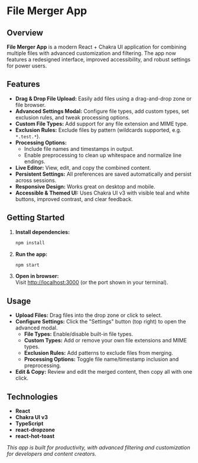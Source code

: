 # File Merger App

## Overview

**File Merger App** is a modern React + Chakra UI application for combining multiple files with advanced customization and filtering. The app now features a redesigned interface, improved accessibility, and robust settings for power users.

## Features

- **Drag & Drop File Upload:** Easily add files using a drag-and-drop zone or file browser.
- **Advanced Settings Modal:** Configure file types, add custom types, set exclusion rules, and tweak processing options.
- **Custom File Types:** Add support for any file extension and MIME type.
- **Exclusion Rules:** Exclude files by pattern (wildcards supported, e.g. `*.test.*`).
- **Processing Options:**
  - Include file names and timestamps in output.
  - Enable preprocessing to clean up whitespace and normalize line endings.
- **Live Editor:** View, edit, and copy the combined content.
- **Persistent Settings:** All preferences are saved automatically and persist across sessions.
- **Responsive Design:** Works great on desktop and mobile.
- **Accessible & Themed UI:** Uses Chakra UI v3 with visible teal and white buttons, improved contrast, and clear feedback.

## Getting Started

1. **Install dependencies:**
   ```bash
   npm install
   ```
2. **Run the app:**
   ```bash
   npm start
   ```
3. **Open in browser:**  
   Visit [http://localhost:3000](http://localhost:3000) (or the port shown in your terminal).

## Usage

- **Upload Files:** Drag files into the drop zone or click to select.
- **Configure Settings:** Click the "Settings" button (top right) to open the advanced modal.
  - **File Types:** Enable/disable built-in file types.
  - **Custom Types:** Add or remove your own file extensions and MIME types.
  - **Exclusion Rules:** Add patterns to exclude files from merging.
  - **Processing Options:** Toggle file name/timestamp inclusion and preprocessing.
- **Edit & Copy:** Review and edit the merged content, then copy all with one click.

## Technologies

- **React**
- **Chakra UI v3**
- **TypeScript**
- **react-dropzone**
- **react-hot-toast**

_This app is built for productivity, with advanced filtering and customization for developers and content creators._
